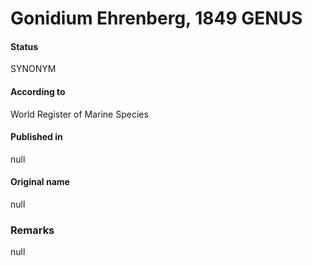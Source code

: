 Gonidium Ehrenberg, 1849 GENUS
=======

#### Status
SYNONYM

#### According to
World Register of Marine Species

#### Published in
null

#### Original name
null

### Remarks
null